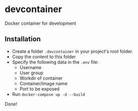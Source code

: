 # devcontainer
Docker container for development

## Installation
- Create a folder `.devcontainer` in your project's root folder. 
- Copy the content to this folder 
- Specify the following data in the `.env` file:
    - Username
    - User group
    - Workdir of container
    - Container/Image name
    - Port to be exposed
- Run `docker-compose up -d --build`

Done!